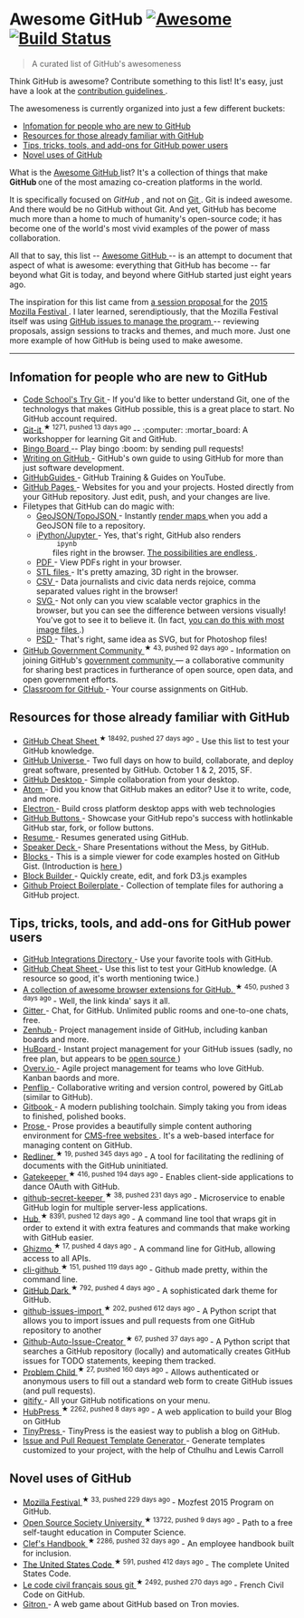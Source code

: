 <h1>
 Awesome GitHub
 <a href="https://github.com/sindresorhus/awesome">
  <img alt="Awesome" src="https://cdn.rawgit.com/sindresorhus/awesome/d7305f38d29fed78fa85652e3a63e154dd8e8829/media/badge.svg"/>
 </a>
 <a href="https://travis-ci.org/phillipadsmith/awesome-github">
  <img alt="Build Status" src="https://travis-ci.org/phillipadsmith/awesome-github.svg"/>
 </a>
</h1>
<blockquote>
 <p>
  A curated list of GitHub's awesomeness
 </p>
</blockquote>
<p>
 Think GitHub is awesome? Contribute something to this list! It's easy, just have a look at the
 <a href="CONTRIBUTING.md">
  contribution guidelines
 </a>
 .
</p>
<p>
 The awesomeness is currently organized into just a few different buckets:
</p>
<ul>
 <li>
  <a href="#infomation-for-people-who-are-new-to-github">
   Infomation for people who are new to GitHub
  </a>
 </li>
 <li>
  <a href="#resources-for-those-already-familiar-with-github">
   Resources for those already familiar with GitHub
  </a>
 </li>
 <li>
  <a href="#tips-tricks-tools-and-add-ons-for-github-power-users">
   Tips, tricks, tools, and add-ons for GitHub power users
  </a>
 </li>
 <li>
  <a href="#novel-uses-of-github">
   Novel uses of GitHub
  </a>
 </li>
</ul>
<p>
 What is the
 <a href="https://github.com/phillipadsmith/awesome-github">
  Awesome GitHub
 </a>
 list? It's a collection of things that make
 <strong>
  GitHub
 </strong>
 one of the most amazing co-creation platforms in the world.
</p>
<p>
 It is specifically focused on
 <em>
  GitHub
 </em>
 , and not on
 <a href="https://git-scm.com/">
  Git
 </a>
 . Git is indeed awesome. And there would be no GitHub without Git. And yet, GitHub has become much more than a home to much of humanity's open-source code; it has become one of the world's most vivid examples of the power of mass collaboration.
</p>
<p>
 All that to say, this list --
 <a href="https://github.com/phillipadsmith/awesome-github">
  Awesome GitHub
 </a>
 -- is an attempt to document that aspect of what is awesome: everything that GitHub has become -- far beyond what Git is today, and beyond where GitHub started just eight years ago.
</p>
<p>
 The inspiration for this list came from
 <a href="http://phillipadsmith.com/2015/09/github-gitdown.html">
  a session proposal
 </a>
 for the
 <a href="https://2015.mozillafestival.org/">
  2015 Mozilla Festival
 </a>
 . I later learned, serendiptiously, that the Mozilla Festival itself was using
 <a href="https://github.com/mozilla/mozfest-program">
  GitHub issues to manage the program
 </a>
 -- reviewing proposals, assign sessions to tracks and themes, and much more. Just one more example of how GitHub is being used to make awesome.
</p>
<hr/>
<h2>
 Infomation for people who are new to GitHub
</h2>
<ul>
 <li>
  <a href="https://try.github.io/levels/1/challenges/1">
   Code School's Try Git
  </a>
  - If you'd like to better understand Git, one of the technologys that makes GitHub possible, this is a great place to start. No GitHub account required.
 </li>
 <li>
  <a href="https://github.com/jlord/git-it">
   Git-it
  </a>
  <sup>
   &#9733 1271, pushed 13 days ago
  </sup>
  -- :computer: :mortar_board: A workshopper for learning Git and GitHub.
 </li>
 <li>
  <a href="">
   Bingo Board
  </a>
  -- Play bingo :boom: by sending pull requests!
 </li>
 <li>
  <a href="https://help.github.com/articles/writing-on-github/">
   Writing on GitHub
  </a>
  - GitHub's own guide to using GitHub for more than just software development.
 </li>
 <li>
  <a href="https://www.youtube.com/user/GitHubGuides">
   GitHubGuides
  </a>
  - GitHub Training & Guides on YouTube.
 </li>
 <li>
  <a href="https://pages.github.com/">
   GitHub Pages
  </a>
  - Websites for you and your projects.
Hosted directly from your GitHub repository. Just edit, push, and your changes are live.
 </li>
 <li>
  Filetypes that GitHub can do magic with:
  <ul>
   <li>
    <a href="https://github.com/blog/1528-there-s-a-map-for-that">
     GeoJSON/TopoJSON
    </a>
    - Instantly
    <a href="https://github.com/benbalter/dc-maps/blob/master/maps/embassies.geojson">
     render maps
    </a>
    when you add a GeoJSON file to a repository.
   </li>
   <li>
    <a href="https://github.com/blog/1995-github-jupyter-notebooks-3">
     iPython/Jupyter
    </a>
    - Yes, that's right, GitHub also renders
    <code>
     ipynb
    </code>
    files right in the browser.
    <a href="https://github.com/ipython/ipython/wiki/A-gallery-of-interesting-IPython-Notebooks">
     The possibilities are endless
    </a>
    .
   </li>
   <li>
    <a href="https://github.com/blog/1974-pdf-viewing">
     PDF
    </a>
    - View PDFs right in your browser.
   </li>
   <li>
    <a href="https://github.com/blog/1465-stl-file-viewing">
     STL files
    </a>
    - It's pretty amazing, 3D right in the browser.
   </li>
   <li>
    <a href="https://github.com/blog/1601-see-your-csvs">
     CSV
    </a>
    - Data journalists and civic data nerds rejoice, comma separated values right in the browser!
   </li>
   <li>
    <a href="https://github.com/blog/1902-svg-viewing-diffing">
     SVG
    </a>
    - Not only can you view scalable vector graphics in the browser, but you can see the difference between versions visually! You've got to see it to believe it.  (In fact,
    <a href="https://github.com/blog/817-behold-image-view-modes">
     you can do this with most image files
    </a>
    .)
   </li>
   <li>
    <a href="https://github.com/blog/1845-psd-viewing-diffing">
     PSD
    </a>
    - That's right, same idea as SVG, but for Photoshop files!
   </li>
  </ul>
 </li>
 <li>
  <a href="https://github.com/government/welcome">
   GitHub Government Community
  </a>
  <sup>
   &#9733 43, pushed 92 days ago
  </sup>
  - Information on joining GitHub's
  <a href="https://government.github.com/">
   government community
  </a>
  — a collaborative community for sharing best practices in furtherance of open source, open data, and open government efforts.
 </li>
 <li>
  <a href="https://classroom.github.com">
   Classroom for GitHub
  </a>
  - Your course assignments on GitHub.
 </li>
</ul>
<h2>
 Resources for those already familiar with GitHub
</h2>
<ul>
 <li>
  <a href="https://github.com/tiimgreen/github-cheat-sheet">
   GitHub Cheat Sheet
  </a>
  <sup>
   &#9733 18492, pushed 27 days ago
  </sup>
  - Use this list to test your GitHub knowledge.
 </li>
 <li>
  <a href="http://githubuniverse.com/">
   GitHub Universe
  </a>
  - Two full days on how to build, collaborate, and deploy
great software, presented by GitHub. October 1 & 2, 2015, SF.
 </li>
 <li>
  <a href="https://desktop.github.com/">
   GitHub Desktop
  </a>
  - Simple collaboration from your desktop.
 </li>
 <li>
  <a href="https://github.com/blog/2031-announcing-atom-1-0">
   Atom
  </a>
  - Did you know that GitHub makes an editor? Use it to write, code, and more.
 </li>
 <li>
  <a href="http://electron.atom.io/">
   Electron
  </a>
  - Build cross platform desktop apps with web technologies
 </li>
 <li>
  <a href="https://ghbtns.com/">
   GitHub Buttons
  </a>
  - Showcase your GitHub repo's success with hotlinkable GitHub star, fork, or follow buttons.
 </li>
 <li>
  <a href="http://resume.github.io/">
   Resume
  </a>
  - Resumes generated using GitHub.
 </li>
 <li>
  <a href="https://speakerdeck.com/">
   Speaker Deck
  </a>
  - Share Presentations without the Mess, by GitHub.
 </li>
 <li>
  <a href="http://bl.ocks.org/">
   Blocks
  </a>
  - This is a simple viewer for code examples hosted on GitHub Gist. (Introduction is
  <a href="http://bost.ocks.org/mike/block/">
   here
  </a>
  )
 </li>
 <li>
  <a href="http://blockbuilder.org/">
   Block Builder
  </a>
  - Quickly create, edit, and fork D3.js examples
 </li>
 <li>
  <a href="https://github.com/cez-aug/github-project-boilerplate">
   Github Project Boilerplate
  </a>
  - Collection of template files for authoring a GitHub project.
 </li>
</ul>
<h2>
 Tips, tricks, tools, and add-ons for GitHub power users
</h2>
<ul>
 <li>
  <a href="https://github.com/integrations">
   GitHub Integrations Directory
  </a>
  - Use your favorite tools with GitHub.
 </li>
 <li>
  <a href="https://github.com/tiimgreen/github-cheat-sheet">
   GitHub Cheat Sheet
  </a>
  - Use this list to test your GitHub knowledge. (A resource so good, it's worth mentioning twice.)
 </li>
 <li>
  <a href="https://github.com/stefanbuck/awesome-browser-extensions-for-github">
   A collection of awesome browser extensions for GitHub.
  </a>
  <sup>
   &#9733 450, pushed 3 days ago
  </sup>
  - Well, the link kinda' says it all.
 </li>
 <li>
  <a href="https://gitter.im/">
   Gitter
  </a>
  - Chat, for GitHub. Unlimited public rooms and one-to-one chats, free.
 </li>
 <li>
  <a href="https://www.zenhub.io/">
   Zenhub
  </a>
  - Project management inside of GitHub, including kanban boards and more.
 </li>
 <li>
  <a href="https://huboard.com/">
   HuBoard
  </a>
  - Instant project management for your GitHub issues (sadly, no free plan, but appears to be
  <a href="https://github.com/huboard/huboard-web">
   open source
  </a>
  )
 </li>
 <li>
  <a href="https://overv.io/">
   Overv.io
  </a>
  - Agile project management for teams who love GitHub. Kanban baords and more.
 </li>
 <li>
  <a href="https://www.penflip.com/">
   Penflip
  </a>
  - Collaborative writing and version control, powered by GitLab (similar to GitHub).
 </li>
 <li>
  <a href="https://www.gitbook.com/">
   Gitbook
  </a>
  - A modern publishing toolchain. Simply taking you from ideas to finished, polished books.
 </li>
 <li>
  <a href="http://prose.io/#about">
   Prose
  </a>
  - Prose provides a beautifully simple content authoring environment for
  <a href="https://developmentseed.org/blog/2012/07/27/build-cms-free-websites/">
   CMS-free websites
  </a>
  . It's a web-based interface for managing content on GitHub.
 </li>
 <li>
  <a href="https://github.com/benbalter/redliner">
   Redliner
  </a>
  <sup>
   &#9733 19, pushed 345 days ago
  </sup>
  - A tool for facilitating the redlining of documents with the GitHub uninitiated.
 </li>
 <li>
  <a href="https://github.com/prose/gatekeeper">
   Gatekeeper
  </a>
  <sup>
   &#9733 416, pushed 194 days ago
  </sup>
  - Enables client-side applications to dance OAuth with GitHub.
 </li>
 <li>
  <a href="https://github.com/HenrikJoreteg/github-secret-keeper">
   github-secret-keeper
  </a>
  <sup>
   &#9733 38, pushed 231 days ago
  </sup>
  - Microservice to enable GitHub login for multiple server-less applications.
 </li>
 <li>
  <a href="https://github.com/github/hub">
   Hub
  </a>
  <sup>
   &#9733 8391, pushed 12 days ago
  </sup>
  - A command line tool that wraps git in order to extend it with extra features and commands that make working with GitHub easier.
 </li>
 <li>
  <a href="https://github.com/jlevy/ghizmo">
   Ghizmo
  </a>
  <sup>
   &#9733 17, pushed 4 days ago
  </sup>
  - A command line for GitHub, allowing access to all APIs.
 </li>
 <li>
  <a href="https://github.com/harshasrinivas/cli-github">
   cli-github
  </a>
  <sup>
   &#9733 151, pushed 119 days ago
  </sup>
  - Github made pretty, within the command line.
 </li>
 <li>
  <a href="https://github.com/StylishThemes/Github-Dark">
   GitHub Dark
  </a>
  <sup>
   &#9733 792, pushed 4 days ago
  </sup>
  - A sophisticated dark theme for GitHub.
 </li>
 <li>
  <a href="https://github.com/IQAndreas/github-issues-import">
   github-issues-import
  </a>
  <sup>
   &#9733 202, pushed 612 days ago
  </sup>
  - A Python script that allows you to import issues and pull requests from one GitHub repository to another
 </li>
 <li>
  <a href="https://github.com/Ricky54326/Github-Auto-Issue-Creator">
   Github-Auto-Issue-Creator
  </a>
  <sup>
   &#9733 67, pushed 37 days ago
  </sup>
  - A Python script that searches a GitHub repository (locally) and automatically creates GitHub issues for TODO statements, keeping them tracked.
 </li>
 <li>
  <a href="https://github.com/benbalter/problem_child">
   Problem Child
  </a>
  <sup>
   &#9733 27, pushed 160 days ago
  </sup>
  - Allows authenticated or anonymous users to fill out a standard web form to create GitHub issues (and pull requests).
 </li>
 <li>
  <a href="http://gitify.io/">
   gitify
  </a>
  - All your GitHub notifications on your menu.
 </li>
 <li>
  <a href="https://github.com/HubPress/hubpress.io">
   HubPress
  </a>
  <sup>
   &#9733 2262, pushed 8 days ago
  </sup>
  - A web application to build your Blog on GitHub
 </li>
 <li>
  <a href="https://tinypress.co/">
   TinyPress
  </a>
  - TinyPress is the easiest way to publish a blog on GitHub.
 </li>
 <li>
  <a href="https://www.talater.com/open-source-templates/">
   Issue and Pull Request Template Generator
  </a>
  - Generate templates customized to your project, with the help of Cthulhu and Lewis Carroll
 </li>
</ul>
<h2>
 Novel uses of GitHub
</h2>
<ul>
 <li>
  <a href="https://github.com/mozilla/mozfest-program">
   Mozilla Festival
  </a>
  <sup>
   &#9733 33, pushed 229 days ago
  </sup>
  - Mozfest 2015 Program on GitHub.
 </li>
 <li>
  <a href="https://github.com/open-source-society/computer-science">
   Open Source Society University
  </a>
  <sup>
   &#9733 13722, pushed 9 days ago
  </sup>
  - Path to a free self-taught education in Computer Science.
 </li>
 <li>
  <a href="https://github.com/clef/handbook">
   Clef's Handbook
  </a>
  <sup>
   &#9733 2286, pushed 32 days ago
  </sup>
  - An employee handbook built for inclusion.
 </li>
 <li>
  <a href="https://github.com/divegeek/uscode">
   The United States Code
  </a>
  <sup>
   &#9733 591, pushed 412 days ago
  </sup>
  - The complete United States Code.
 </li>
 <li>
  <a href="https://github.com/steeve/france.code-civil">
   Le code civil français sous git
  </a>
  <sup>
   &#9733 2492, pushed 270 days ago
  </sup>
  - French Civil Code on GitHub.
 </li>
 <li>
  <a href="https://gitron.herokuapp.com">
   Gitron
  </a>
  - A web game about GitHub based on Tron movies.
 </li>
</ul>
